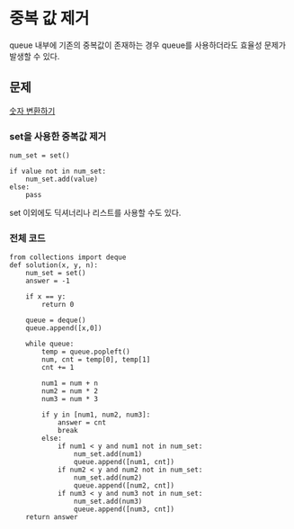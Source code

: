 # 중복 값 제거
queue 내부에 기존의 중복값이 존재하는 경우 queue를 사용하더라도 효율성 문제가 발생할 수 있다.

## 문제
[숫자 변환하기](https://school.programmers.co.kr/learn/courses/30/lessons/154538)

### set을 사용한 중복값 제거
```
num_set = set()

if value not in num_set:
    num_set.add(value)
else:
    pass
```
set 이외에도 딕셔너리나 리스트를 사용할 수도 있다.

### 전체 코드
```
from collections import deque
def solution(x, y, n):
    num_set = set()
    answer = -1
    
    if x == y:
        return 0
    
    queue = deque()
    queue.append([x,0])
    
    while queue:
        temp = queue.popleft()
        num, cnt = temp[0], temp[1]
        cnt += 1
        
        num1 = num + n
        num2 = num * 2
        num3 = num * 3        
        
        if y in [num1, num2, num3]:
            answer = cnt
            break
        else:
            if num1 < y and num1 not in num_set:
                num_set.add(num1)
                queue.append([num1, cnt])
            if num2 < y and num2 not in num_set:
                num_set.add(num2)
                queue.append([num2, cnt])
            if num3 < y and num3 not in num_set:
                num_set.add(num3)
                queue.append([num3, cnt])
    return answer
```
